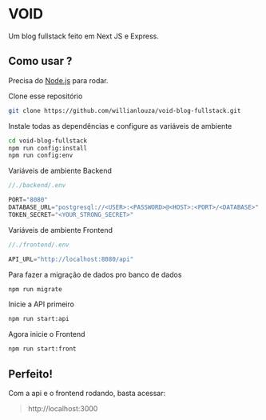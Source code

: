 # VOID
Um blog fullstack feito em Next JS e Express.

## Como usar ?

Precisa do [Node.js](https://nodejs.org/) para rodar.

Clone esse repositório

```sh
git clone https://github.com/willianlouza/void-blog-fullstack.git
```


Instale todas as dependências e configure as variáveis de ambiente

```sh
cd void-blog-fullstack
npm run config:install
npm run config:env
```

Variáveis de ambiente Backend

```js
//./backend/.env

PORT="8080"
DATABASE_URL="postgresql://<USER>:<PASSWORD>@<HOST>:<PORT>/<DATABASE>"
TOKEN_SECRET="<YOUR_STRONG_SECRET>"
```

Variáveis de ambiente Frontend

```js
//./frontend/.env

API_URL="http://localhost:8080/api"
```

Para fazer a migração de dados pro banco de dados

```sh
npm run migrate
```

Inicie a API primeiro

```sh
npm run start:api
```

Agora inicie o Frontend

```sh
npm run start:front
```

## Perfeito!

Com a api e o frontend rodando, basta acessar:
> http://localhost:3000

